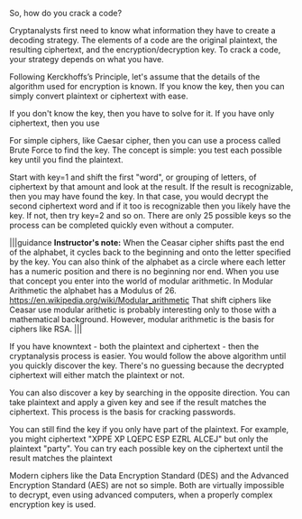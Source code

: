 So, how do you crack a code?

Cryptanalysts first need to know what information they have to create a decoding strategy.  The elements of a code are the original plaintext, the resulting ciphertext, and the encryption/decryption key. To crack a code, your strategy depends on what you have. 

Following Kerckhoffs’s Principle, let's assume that the details of the algorithm used for encryption is known. If you know the key, then you can simply convert plaintext or ciphertext with ease.

If you don't know the key, then you have to solve for it.  If you have only ciphertext, then you use 

For simple ciphers, like Caesar cipher, then you can use a process called Brute Force to find the key. The concept is simple: you test each possible key until you find the plaintext. 

Start with key=1 and shift the first "word", or grouping of letters, of ciphertext by that amount and look at the result. If the result is recognizable, then you may have found the key. In that case, you would decrypt the second ciphertext word and if it too is recognizable then you likely have the key. If not, then try key=2 and so on. There are only 25 possible keys so the process can be completed quickly even without a computer.

|||guidance
**Instructor's note:**  When the Ceasar cipher shifts past the end of the alphabet, it cycles back to the beginning and onto the letter specified by the key. You can also think of the alphabet as a circle where each letter has a numeric position and there is no beginning nor end. When you use that concept you enter into the world of modular arithmetic. In Modular Arithmetic the alphabet has a Modulus of 26.
https://en.wikipedia.org/wiki/Modular_arithmetic
That shift ciphers like Ceasar use modular arithetic is probably interesting only to those with a mathematical background. However, modular arithmetic is the basis for ciphers like RSA.
|||

If you have knowntext - both the plaintext and ciphertext - then the cryptanalysis process is easier. You would follow the above algorithm until you quickly discover the key. There's no guessing because the decrypted ciphertext will either match the plaintext or not.

You can also discover a key by searching in the opposite direction. You can take plaintext and apply a given key and see if the result matches the ciphertext. This process is the basis for cracking passwords.

You can still find the key if you only have part of the plaintext. For example, you might ciphertext "XPPE XP LQEPC ESP EZRL ALCEJ" but only the plaintext "party". You can try each possible key on the ciphertext until the result matches the plaintext

 
Modern ciphers like the Data Encryption Standard (DES) and the Advanced Encryption Standard (AES) are not so simple. Both are virtually impossible to decrypt, even using advanced computers, when a properly complex encryption key is used.  
